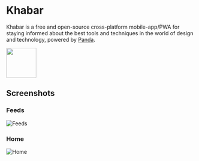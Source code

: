 # Khabar

Khabar is a free and open-source cross-platform mobile-app/PWA for staying informed about the best tools and techniques in the world of design and technology, powered by [Panda](https://usepanda.com).

[<img src="https://play.google.com/intl/en_us/badges/static/images/badges/en_badge_web_generic.png" height="80">](https://play.google.com/store/apps/details?id=dev.pages.khabar)

## Screenshots

### Feeds

![Feeds](./public/screenshots/feeds.png)

### Home

![Home](./public/screenshots/home.png)
